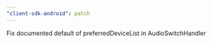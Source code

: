 ```yaml
---
"client-sdk-android": patch
---
```


Fix documented default of preferredDeviceList in AudioSwitchHandler
